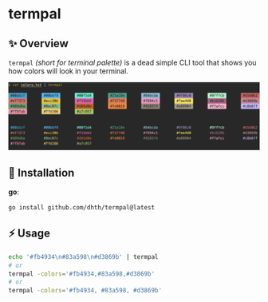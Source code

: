# termpal

✨ Overview
---

`termpal` *(short for terminal palette)* is a dead simple CLI tool that shows
you how colors will look in your terminal.

![Usage](assets/termpal.png)

💾 Installation
---

**go**:

```sh
go install github.com/dhth/termpal@latest
```

⚡️ Usage
---

```bash
echo '#fb4934\n#83a598\n#d3869b' | termpal
# or
termpal -colors='#fb4934,#83a598,#d3869b'
# or
termpal -colors='#fb4934, #83a598, #d3869b'
```
